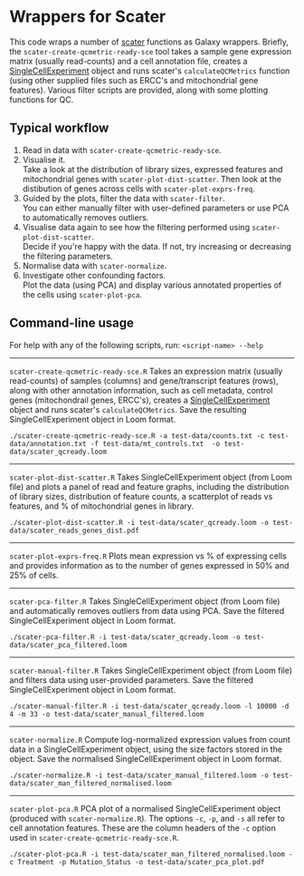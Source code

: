 # Wrappers for Scater

This code wraps a number of [scater](https://bioconductor.org/packages/release/bioc/html/scater.html) functions as Galaxy wrappers. Briefly, the `scater-create-qcmetric-ready-sce` tool takes a sample gene expression matrix (usually read-counts) and a cell annotation file, creates a [SingleCellExperiment](https://bioconductor.org/packages/release/bioc/html/SingleCellExperiment.html) object and runs scater's `calculateQCMetrics` function (using other supplied files such as ERCC's and mitochondrial gene features).
Various filter scripts are provided, along with some plotting functions for QC.


## Typical workflow

1. Read in data with `scater-create-qcmetric-ready-sce`.
2. Visualise it.\
   Take a look at the distribution of library sizes, expressed features and mitochondrial genes with `scater-plot-dist-scatter`.
   Then look at the distibution of genes across cells with `scater-plot-exprs-freq`.
3. Guided by the plots, filter the data with `scater-filter`.\
   You can either manually filter with user-defined parameters or use PCA to automatically removes outliers.
4. Visualise data again to see how the filtering performed using `scater-plot-dist-scatter`.\
   Decide if you're happy with the data. If not, try increasing or decreasing the filtering parameters.
5. Normalise data with `scater-normalize`.
6. Investigate other confounding factors.\
   Plot the data (using PCA) and display various annotated properties of the cells using `scater-plot-pca`.

## Command-line usage

For help with any of the following scripts, run:
 `<script-name> --help`

---

`scater-create-qcmetric-ready-sce.R`
Takes an expression matrix (usually read-counts) of samples (columns) and gene/transcript features (rows), along with other annotation information, such as cell metadata, control genes (mitochondrail genes, ERCC's), creates a [SingleCellExperiment](https://bioconductor.org/packages/release/bioc/html/SingleCellExperiment.html) object and runs scater's `calculateQCMetrics`. Save the resulting SingleCellExperiment object in Loom format.


```
./scater-create-qcmetric-ready-sce.R -a test-data/counts.txt -c test-data/annotation.txt -f test-data/mt_controls.txt  -o test-data/scater_qcready.loom
```

---

`scater-plot-dist-scatter.R`
Takes SingleCellExperiment object (from Loom file) and plots a panel of read and feature graphs, including the distribution of library sizes, distribution of feature counts, a scatterplot of reads vs features, and % of mitochondrial genes in library.

```
./scater-plot-dist-scatter.R -i test-data/scater_qcready.loom -o test-data/scater_reads_genes_dist.pdf
```

---

`scater-plot-exprs-freq.R`
Plots mean expression vs % of expressing cells and provides information as to the number of genes expressed in 50% and 25% of cells.

---

`scater-pca-filter.R`
Takes SingleCellExperiment object (from Loom file) and automatically removes outliers from data using PCA. Save the filtered SingleCellExperiment object in Loom format.

```
./scater-pca-filter.R -i test-data/scater_qcready.loom -o test-data/scater_pca_filtered.loom
```

---

`scater-manual-filter.R`
Takes SingleCellExperiment object (from Loom file) and filters data using user-provided parameters. Save the filtered SingleCellExperiment object in Loom format.

```
./scater-manual-filter.R -i test-data/scater_qcready.loom -l 10000 -d 4 -m 33 -o test-data/scater_manual_filtered.loom
```

---

`scater-normalize.R`
Compute log-normalized expression values from count data in a SingleCellExperiment object, using the size factors stored in the object. Save the normalised SingleCellExperiment object in Loom format.

```
./scater-normalize.R -i test-data/scater_manual_filtered.loom -o test-data/scater_man_filtered_normalised.loom
```

---

`scater-plot-pca.R`
PCA plot of a normalised SingleCellExperiment object (produced with `scater-normalize.R`). The options `-c`, `-p`, and `-s` all refer to cell annotation features. These are the column headers of the `-c` option used in `scater-create-qcmetric-ready-sce.R`.

```
./scater-plot-pca.R -i test-data/scater_man_filtered_normalised.loom -c Treatment -p Mutation_Status -o test-data/scater_pca_plot.pdf
```
